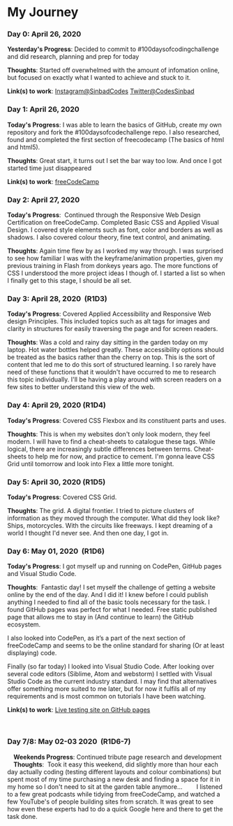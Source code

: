 # My Journey
### Day 0: April 26, 2020 

**Yesterday's Progress**: Decided to commit to #100daysofcodingchallenge and did research, planning and prep for today

**Thoughts**: Started off overwhelmed with the amount of infomation online, but focused on exactly what I wanted to achieve and stuck to it. 

**Link(s) to work**: [Instagram@SinbadCodes](https://www.instagram.com/sinbadcodes/) [Twitter@CodesSinbad](https://twitter.com/CodesSinbad)


### Day 1: April 26, 2020 

**Today's Progress**:  I was able to learn the basics of GitHub, create my own repository and fork the #100daysofcodechallenge repo. I also researched, found and completed the first section of freecodecamp (The basics of html and html5).

**Thoughts**: Great start, it turns out I set the bar way too low. And once I got started time just disappeared

**Link(s) to work**: [freeCodeCamp](https://www.freecodecamp.org/learn)


### Day 2: April 27, 2020 

**Today's Progress**:  Continued through the Responsive Web Design Certification on freeCodeCamp. Completed Basic CSS and Applied Visual Design. I covered style elements such as font, color and borders as well as shadows. I also covered colour theory, fine text control, and animating.

**Thoughts**: Again time flew by as I worked my way through. I was surprised to see how familiar I was with the keyframe/animation properties, given my previous training in Flash from donkeys years ago. The more functions of CSS I understood the more project ideas I though of. I started a list so when I finally get to this stage, I should be all set.



### Day 3: April 28, 2020  (R1D3)

**Today's Progress**: Covered Applied Accessibility and Responsive Web design Principles. This included topics such as alt tags for images and clarity in structures for easily traversing the page and for screen readers.

**Thoughts**: Was a cold and rainy day sitting in the garden today on my laptop. Hot water bottles helped greatly. These accessibility options should be treated as the basics rather than the cherry on top. This is the sort of content that led me to do this sort of structured learning. I so rarely have need of these functions that it wouldn't have occurred to me to research this topic individually. I'll be having a play around with screen readers on a few sites to better understand this view of the web.


### Day 4: April 29, 2020  (R1D4)

**Today's Progress**: Covered CSS Flexbox and its constituent parts and uses.

**Thoughts**:  This is when my websites don't only look modern, they feel modern. I will have to find a cheat-sheets to catalogue these tags. While logical, there are increasingly subtle differences between terms. Cheat-sheets to help me for now, and practice to cement. I'm gonna leave CSS Grid until tomorrow and look into Flex a little more tonight. 


### Day 5: April 30, 2020  (R1D5)

**Today's Progress**: Covered CSS Grid.

**Thoughts**:  The grid. A digital frontier. I tried to picture clusters of information as they moved through the computer. What did they look like? Ships, motorcycles. With the circuits like freeways. I kept dreaming of a world I thought I'd never see. And then one day, I got in.


### Day 6: May 01, 2020  (R1D6)

**Today's Progress**: I got myself up and running on CodePen, GitHub pages and Visual Studio Code.

**Thoughts**:  Fantastic day! I set myself the challenge of getting a website online by the end of the day. And I did it! I knew before I could publish anything I needed to find all of the basic tools necessary for the task. I found GitHub pages was perfect for what I needed. Free static published page that allows me to stay in (And continue to learn) the GitHub ecosystem. 

I also looked into CodePen, as it’s a part of the next section of freeCodeCamp and seems to be the online standard for sharing (Or at least displaying) code. 

Finally (so far today) I looked into Visual Studio Code. After looking over several code editors (Siblime, Atom and webstorm) I settled with Visual Studio Code as the current industry standard. I may find that alternatives offer something more suited to me later, but for now it fulfils all of my requirements and is most common on tutorials I have been watching. 

**Link(s) to work**: [Live testing site on GitHub pages](https://sinbadb.github.io/livetesting/)

⠀
### Day 7/8: May 02-03 2020  (R1D6-7)⠀
⠀
**Weekends Progress**: Continued tribute page research and development⠀
⠀
**Thoughts**:  Took it easy this weekend, did slightly more than hour each day actually coding (testing different layouts and colour combinations) but spent most of my time purchasing a new desk and finding a space for it in my home so I don't need to sit at the garden table anymore... ⠀
⠀
I listened to a few great podcasts while tidying from freeCodeCamp, and watched a few YouTube's of people building sites from scratch. It was great to see how even these experts had to do a quick Google here and there to get the task done.
